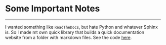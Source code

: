# Some Important Notes

---

I wanted something like `ReadTheDocs`, but hate Python and whatever Sphinx is. So I made mt own quick library that builds a quick documentation website from a folder with markdown files. See the code [here](https://github.com/FISHARMNIC/HAMprimeDocs).